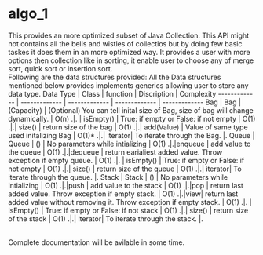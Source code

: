 # algo_1
This provides an more optimized subset of Java Collection. This API might not contains all the bells and wistles of collectios but by doing few basic taskes it does them in an more optimized way. It provides a user with more options then collection like in sorting, it enable user to choose any of merge sort, quick sort or insertion sort.
</br> Following are the data structures provided: 
All the Data structures mentioned below provides implements generics allowing user to store any data type.
Data Type | Class | function | Discription | Complexity
------------- | -------------  | ------------- | ------------- | -------------
Bag  | Bag | (Capacity) | (Optional) You can tell inital size of Bag, size of bag will change dynamically. | O(n)
.|. | isEmpty() | True: if empty or False: if not empty | O(1)
.|.| size() | return size of the bag | O(1)
.|.| add(Value) | Value of same type used initalizing Bag | O(1)*
.|.| iterator| To iterate through the Bag. |.
Queue | Queue | () | No parameters while intializing | O(1)
.|.|enqueue | add value to the queue | O(1)
.|.|dequeue | return earialiest added value. Throw exception if empty queue. | O(1)
.|. | isEmpty() | True: if empty or False: if not empty | O(1)
.|.| size() | return size of the queue | O(1)
.|.| iterator| To iterate through the queue. |.
Stack | Stack |  () | No parameters while intializing | O(1)
.|.|push | add value to the stack | O(1)
.|.|pop | return last added value. Throw exception if empty stack. | O(1)
.|.|view| return last added value without removing it. Throw exception if empty stack. | O(1) 
.|. | isEmpty() | True: if empty or False: if not stack | O(1)
.|.| size() | return size of the stack | O(1)
.|.| iterator| To iterate through the stack. |.

</br> Complete documentation will be avilable in some time.
